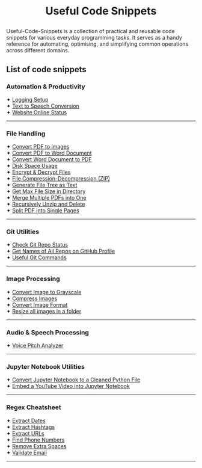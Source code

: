 # <p align="center">Useful Code Snippets</p>


Useful-Code-Snippets is a collection of practical and reusable code snippets for various everyday programming tasks. 
It serves as a handy reference for automating, optimising, and simplifying common operations across different domains.

## List of code snippets
### Automation & Productivity
✦ [Logging Setup](Automation%20&%20Productivity/Logging%20Setup.py)<br />
✦ [Text to Speech Conversion](Automation%20&%20Productivity/Text%20to%20Speech%20Conversion.py)<br />
✦ [Website Online Status](Automation%20&%20Productivity/Webpage%20Online%20Status.py)<br />

---

### File Handling
✦ [Convert PDF to images](File%20Handling/PDF%20to%20Image.py)<br />
✦ [Convert PDF to Word Document](File%20Handling/Convert%20PDF%20to%20Word%20Document.py) <br />
✦ [Convert Word Document to PDF](File%20Handling/Convert%20Word%20Document%20to%20PDF.py) <br />
✦ [Disk Space Usage](File%20Handling/Disk%20Space%20Usage.py)<br />
✦ [Encrypt & Decrypt Files](File%20Handling/Encrypt%20and%20Decrypt%20Files.py)<br />
✦ [File Compression-Decompression (ZIP)](File%20Handling/File%20Compression-Decompression%20(ZIP).py)<br />
✦ [Generate File Tree as Text](File%20Handling/Generate%20File%20Tree%20as%20Text.py)<br />
✦ [Get Max File Size in Directory](File%20Handling/GetMaxFileSizeInDirectory.py)<br />
✦ [Merge Multiple PDFs into One](File%20Handling/Merge%20Multiple%20PDFs%20into%20One.py)<br />
✦ [Recursively Unzip and Delete](File%20Handling/RecursivelyUnzip&DeleteZips.py)<br />
✦ [Split PDF into Single Pages](File%20Handling/Split%20PDF%20into%20Single%20Pages.py)<br />

---

### Git Utilities
✦ [Check Git Repo Status](Git%20Utilities/Check%20Git%20Repo%20Status.py)<br />
✦ [Get Names of All Repos on GitHub Profile](Git%20Utilities/Get%20Names%20of%20All%20Repos%20on%20GitHub%20Profile.py)<br />
✦ [Useful Git Commands](Git%20Utilities/Useful%20Git%20Commands.md)<br />

---

### Image Processing
✦ [Convert Image to Grayscale](Image%20Processing/Convert%20Image%20to%20Grayscale.py)<br />
✦ [Compress Images](Image%20Processing/Compress%20Images.py)<br />
✦ [Convert Image Format](Image%20Processing/Convert%20Image%20Format.py)<br />
✦ [Resize all images in a folder](Image%20Processing/Resize%20All%20Images%20In%20Folder.py)<br />

---

### Audio & Speech Processing
✦ [Voice Pitch Analyzer](Audio%20&%20Speech%20Processing/Voice%20Pitch%20Analyser.py)<br />

---

### Jupyter Notebook Utilities
✦ [Convert Jupyter Notebook to a Cleaned Python File](Jupyter%20Notebook%20Utilities/Convert%20Jupyter%20Notebook%20to%20a%20Cleaned%20Python%20File.py)<br />
✦ [Embed a YouTube Video into Jupyter Notebook](Jupyter%20Notebook%20Utilities/Embed%20A%20Youtube%20Video%20into%20JupyterNotebook.py)<br />

---

### Regex Cheatsheet
✦ [Extract Dates](Regex%20Cheatsheet/Extract%20Dates.py)<br />
✦ [Extract Hashtags](Regex%20Cheatsheet/Extract%20Hashtags.py)<br />
✦ [Extract URLs](Regex%20Cheatsheet/Extract%20URLs.py)<br />
✦ [Find Phone Numbers](Regex%20Cheatsheet/Find%20Phone%20Numbers.py)<br />
✦ [Remove Extra Spaces](Regex%20Cheatsheet/Remove%20Extra%20Spaces.py)<br />
✦ [Validate Email](Regex%20Cheatsheet/Validate%20Email.py)<br />

---
